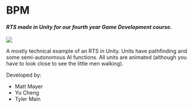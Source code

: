 # BPM
#### *RTS made in Unity for our fourth year Game Development course.*

![](https://i.imgur.com/wyyeuZq.gif)

A mostly technical example of an RTS in Unity. Units have pathfinding and some semi-autonomous AI functions. All units are animated (although you have to look close to see the little men walking).

Developed by:
- Matt Mayer
- Yu Cheng
- Tyler Main
